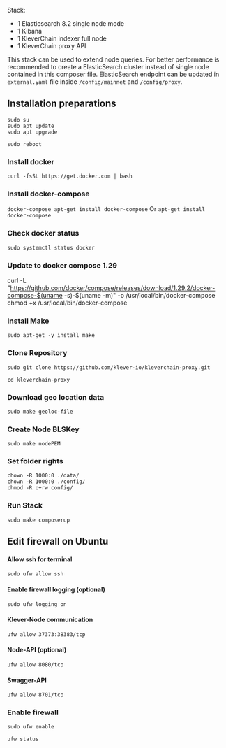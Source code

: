 
Stack:
 - 1 Elasticsearch 8.2 single node mode
 - 1 Kibana
 - 1 KleverChain indexer full node
 - 1 KleverChain proxy API

This stack can be used to extend node queries. For better performance is recommended to create a ElasticSearch cluster instead of single node contained in this composer file. ElasticSearch endpoint can be updated in `external.yaml` file inside `/config/mainnet` and `/config/proxy`.

## Installation preparations
```
sudo su
sudo apt update
sudo apt upgrade
```
```
sudo reboot
```

### Install docker
```curl -fsSL https://get.docker.com | bash```

### Install docker-compose
```docker-compose apt-get install docker-compose```
Or
```apt-get install docker-compose```

### Check docker status
```sudo systemctl status docker```

### Update to docker compose 1.29
curl -L "https://github.com/docker/compose/releases/download/1.29.2/docker-compose-$(uname -s)-$(uname -m)" -o /usr/local/bin/docker-compose
chmod +x /usr/local/bin/docker-compose

### Install Make
```sudo apt-get -y install make```

### Clone Repository
```sudo git clone https://github.com/klever-io/kleverchain-proxy.git```

```cd kleverchain-proxy```

### Download geo location data
```sudo make geoloc-file```

### Create Node BLSKey
```sudo make nodePEM```

### Set folder rights
```
chown -R 1000:0 ./data/
chown -R 1000:0 ./config/
chmod -R o+rw config/
```

### Run Stack
```sudo make composerup```

## Edit firewall on Ubuntu

#### Allow ssh for terminal
```sudo ufw allow ssh```
#### Enable firewall logging (optional)
```sudo ufw logging on```
#### Klever-Node communication
```ufw allow 37373:38383/tcp```
#### Node-API (optional)
```ufw allow 8080/tcp```
#### Swagger-API
```ufw allow 8701/tcp```

### Enable firewall
```sudo ufw enable```

```ufw status```
